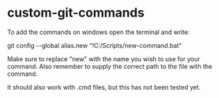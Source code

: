 # custom-git-commands
To add the commands on windows open the terminal and write:

git config --global alias.new "!C:/Scripts/new-command.bat"

Make sure to replace "new" with the name you wish to use for your command. Also remember to supply the correct path to the file with the command.

It should also work with .cmd files, but this has not been tested yet.